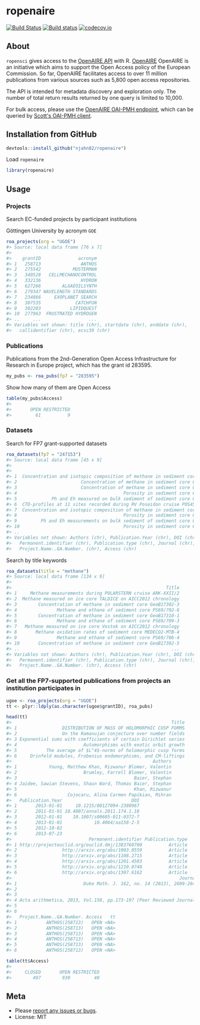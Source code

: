 

# ropenaire

[![Build Status](https://travis-ci.org/njahn82/ropenaire.svg?branch=master)](https://travis-ci.org/njahn82/ropenaire)
[![Build status](https://ci.appveyor.com/api/projects/status/github/njahn82/ropenaire?branch=master)](https://ci.appveyor.com/project/njahn82/ropenaire)
[![codecov.io](http://codecov.io/github/njahn82/ropenaire/coverage.svg?branch=master)](http://codecov.io/github/njahn82/ropenaire?branch=master)

## About

`ropensci` gives access to the [OpenAIRE API](http://api.openaire.eu/) with R. [OpenAIRE](https://www.openaire.eu/) OpenAIRE is an initiative which aims to support the Open Access policy of the European Commission. So far, OpenAIRE facilitates access to over 11 million publications from various sources such as 5,800 open access repositories.

The API is intended for metadata discovery and exploration only. The number of total return results returned by one query is limited to 10,000.

For bulk access, please use the [OpenAIRE OAI-PMH endpoint](http://api.openaire.eu/#cha_oai_pmh), which can be queried by [Scott's OAI-PMH client](https://github.com/sckott/oai).

## Installation from GitHub


```r
devtools::install_github("njahn82/ropenaire")
```

Load `ropenaire`


```r
library(ropenaire)
```

## Usage 

### Projects

Search EC-funded projects by participant institutions

Göttingen University by acronym `GOE`


```r
roa_projects(org = "UGOE")
#> Source: local data frame [76 x 7]
#> 
#>    grantID              acronym
#> 1   258713               ANTHOS
#> 2   275542            MUSTERMAN
#> 3   340528   CELLMECHANOCONTROL
#> 4   332136               HYDRON
#> 5   627266        ALGAEOILSYNTH
#> 6   279347 WAVELENGTH STANDARDS
#> 7   234866     EXOPLANET SEARCH
#> 8   307535             CATCHFUN
#> 9   302203           LIPIDQUEST
#> 10  277963  FRUSTRATED HYDROGEN
#> ..     ...                  ...
#> Variables not shown: title (chr), startdate (chr), enddate (chr),
#>   callidentifier (chr), ecsc39 (chr)
```
 
### Publications

Publications from the 2nd-Generation Open Access Infrastructure for Research in Europe project, which has the grant id 283595.


```r
my_pubs <- roa_pubs(fp7 = "283595")
```

Show how many of them are Open Access 


```r
table(my_pubs$Access)
#> 
#>       OPEN RESTRICTED 
#>         61          9
```

### Datasets

Search for FP7 grant-supported datasets


```r
roa_datasets(fp7 = "247153")
#> Source: local data frame [45 x 9]
#> 
#>                                                                          Title
#> 1  Concentration and isotopic composition of methane in sediment core GeoB1730
#> 2                        Concentration of methane in sediment core GeoB17302-3
#> 3                        Concentration of methane in sediment core GeoB17310-1
#> 4                                        Porosity in sediment core GeoB17309-1
#> 5             Ph and Eh measured on bulk sediment of sediment core GeoB15104-3
#> 6  CTD-profiles at 11 sites recorded during RV Poseidon cruise POS450, Western
#> 7  Concentration and isotopic composition of methane in sediment core GeoB1730
#> 8                                        Porosity in sediment core GeoB17302-4
#> 9         Ph and Eh measurements on bulk sediment of sediment core GeoB15105-1
#> 10                                       Porosity in sediment core GeoB17310-1
#> ..                                                                         ...
#> Variables not shown: Authors (chr), Publication.Year (chr), DOI (chr),
#>   Permanent.identifier (chr), Publication.type (chr), Journal (chr),
#>   Project.Name..GA.Number. (chr), Access (chr)
```

Search by title keywords


```r
roa_datasets(title = "methane") 
#> Source: local data frame [134 x 9]
#> 
#>                                                          Title
#> 1     Methane measurements during POLARSTERN cruise ARK-XXII/2
#> 2  Methane measured on ice core TALDICE on AICC2012 chronology
#> 3        Concentration of methane in sediment core GeoB17302-3
#> 4               Methane and ethane of sediment core PS69/702-6
#> 5        Concentration of methane in sediment core GeoB17310-1
#> 6               Methane and ethane of sediment core PS69/709-3
#> 7   Methane measured on ice core Vostok on AICC2012 chronology
#> 8       Methane oxidation rates of sediment core MEDECO2-MTB-4
#> 9               Methane and ethane of sediment core PS69/706-4
#> 10       Concentration of methane in sediment core GeoB17302-5
#> ..                                                         ...
#> Variables not shown: Authors (chr), Publication.Year (chr), DOI (chr),
#>   Permanent.identifier (chr), Publication.type (chr), Journal (chr),
#>   Project.Name..GA.Number. (chr), Access (chr)
```

### Get all the FP7-supported publications from projects an institution participates in


```r
ugoe <- roa_projects(org = "UGOE")
tt <- plyr::ldply(as.character(ugoe$grantID), roa_pubs)

head(tt)
#>                                                            Title
#> 1                 DISTRIBUTION OF MASS OF HOLOMORPHIC CUSP FORMS
#> 2                 On the Ramanujan conjecture over number fields
#> 3 Exponential sums with coefficients of certain Dirichlet series
#> 4                         Automorphisms with exotic orbit growth
#> 5           The average of $L^4$-norms of holomorphic cusp forms
#> 6     Drinfeld modules, Frobenius endomorphisms, and CM-liftings
#>                                                     Authors
#> 1            Young, Matthew Khan, Rizwanur Blomer, Valentin
#> 2                         Brumley, Farrell Blomer, Valentin
#> 3                                            Baier, Stephan
#> 4 Jaidee, Sawian Stevens, Shaun Ward, Thomas Baier, Stephan
#> 5                                            Khan, Rizwanur
#> 6                   Cojocaru, Alina Carmen Papikian, Mihran
#>   Publication.Year                          DOI
#> 1       2013-01-01     10.1215/00127094-2380967
#> 2       2011-01-01 10.4007/annals.2011.174.1.18
#> 3       2012-01-01    10.1007/s00605-011-0372-7
#> 4       2013-01-01            10.4064/aa158-2-5
#> 5       2012-10-02                             
#> 6       2013-07-23                             
#>                             Permanent.identifier Publication.type
#> 1 http://projecteuclid.org/euclid.dmj/1383760700          Article
#> 2                 http://arxiv.org/abs/1003.0559          Article
#> 3                 http://arxiv.org/abs/1108.2715          Article
#> 4                 http://arxiv.org/abs/1201.4503          Article
#> 5                 http://arxiv.org/abs/1210.0740          Article
#> 6                 http://arxiv.org/abs/1307.6162          Article
#>                                                               Journal
#> 1                         Duke Math. J. 162, no. 14 (2013), 2609-2644
#> 2                                                                    
#> 3                                                                    
#> 4 Acta arithmetica, 2013, Vol.158, pp.173-197 [Peer Reviewed Journal]
#> 5                                                                    
#> 6                                                                    
#>   Project.Name..GA.Number. Access   tt
#> 1           ANTHOS(258713)   OPEN <NA>
#> 2           ANTHOS(258713)   OPEN <NA>
#> 3           ANTHOS(258713)   OPEN <NA>
#> 4           ANTHOS(258713)   OPEN <NA>
#> 5           ANTHOS(258713)   OPEN <NA>
#> 6           ANTHOS(258713)   OPEN <NA>

table(tt$Access)
#> 
#>     CLOSED       OPEN RESTRICTED 
#>        497        930         40
```

## Meta

* Please [report any issues or bugs](https://github.com/njahn82/ropenaire/issues).
* License: MIT



